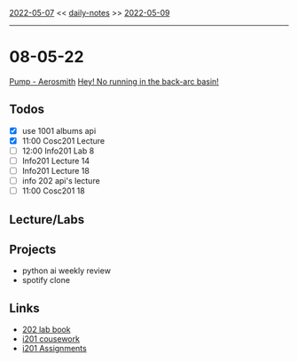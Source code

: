 [2022-05-07](daily_notes/2022-05-07) << [daily-notes](notes/daily-notes.md) >> [2022-05-09](daily_notes/2022-05-09)

---
# 08-05-22
[Pump - Aerosmith](spotify:album:4VWobt8JHr24Gq2qUZK7DB)
[Hey! No running in the back-arc basin!](https://imgs.xkcd.com/comics/deep_end.png)


## Todos
- [x] use 1001 albums api
- [x] 11:00 Cosc201 Lecture
- [ ] 12:00 Info201 Lab 8
- [ ] Info201 Lecture 14
- [ ] Info201 Lecture 18
- [ ] info 202 api's lecture
- [ ] 11:00 Cosc201 18

## Lecture/Labs


## Projects
- python ai weekly review
- spotify clone

## Links
- [202 lab book](C:\Users\Jet%20Hughes\Documents\Personal\COSC202LabBook-2.pdf)
- [i201 cousework](https://isgb.otago.ac.nz/infosci/INFO201/labs_release/raw/master/output/info201_labs.html#)
- [i201 Assignments](https://open.spotify.com/album/23DJ3KNE5JXi61G31T2Kni?si=-zZEHXIxT2qOEN6_Ns5C5Ql)